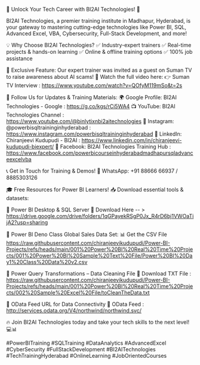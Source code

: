 🚀 Unlock Your Tech Career with BI2AI Technologies! 🎯

BI2AI Technologies, a premier training institute in Madhapur, Hyderabad, is your gateway to mastering cutting-edge technologies like Power BI, SQL, Advanced Excel, VBA, Cybersecurity, Full-Stack Development, and more!

💡 Why Choose BI2AI Technologies?
✅ Industry-expert trainers
✅ Real-time projects & hands-on learning
✅ Online & offline training options
✅ 100% job assistance

🔹 Exclusive Feature: Our expert trainer was invited as a guest on Suman TV to raise awareness about AI scams! 🎥 Watch the full video here:
👉 Suman TV Interview : https://www.youtube.com/watch?v=QOfyM119mSo&t=2s

📌 Follow Us for Updates & Training Materials:
🌍 Google Profile: BI2AI Technologies - Google : https://g.co/kgs/rCi5WA4
📺 YouTube: BI2AI Technologies Channel : https://www.youtube.com/@binlytixnbi2aitechnologies
📸 Instagram: @powerbisqltraininginhyderabad : https://www.instagram.com/powerbisqltraininginhyderabad
🔗 LinkedIn: Chiranjeevi Kudupudi - BI2AI : https://www.linkedin.com/in/chiranjeevi-kudupudi-biexpert/
📘 Facebook: BI2AI Technologies Training Hub : https://www.facebook.com/powerbicourseinhyderabadmadhapursqladvanceexcelvba

📞 Get in Touch for Training & Demos!
📲 WhatsApp: +91 88666 66937 / 8885303126

🎓 Free Resources for Power BI Learners!
📥 Download essential tools & datasets: 

🔹 Power BI Desktop & SQL Server
📂 Download Here -- >  https://drive.google.com/drive/folders/1qGPayekRSgP0Jx_R4rD6bj1VWOaTijA2?usp=sharing

🔹 Power BI Deno Class Global Sales Data Set:
📊 Get the CSV File https://raw.githubusercontent.com/chiranjeevikudupudi/Power-BI-Projects/refs/heads/main/001%20Power%20BI%20Real%20Time%20Projects/001%20Power%20BI%20Sample%20Text%20File/Power%20BI%20Day1%20Class%20Data%20v2.csv

🔹 Power Query Transformations – Data Cleaning File
📑 Download TXT File : https://raw.githubusercontent.com/chiranjeevikudupudi/Power-BI-Projects/refs/heads/main/001%20Power%20BI%20Real%20Time%20Projects/002%20Sample%20Excel%20File/toCleanTheData.txt

🔹 OData Feed URL for Data Connectivity
🔗 OData Feed : http://services.odata.org/V4/northwind/northwind.svc/


🔥 Join BI2AI Technologies today and take your tech skills to the next level! 💻📊

#PowerBITraining #SQLTraining #DataAnalytics #AdvancedExcel #CyberSecurity #FullStackDevelopment #BI2AITechnologies #TechTrainingHyderabad #OnlineLearning #JobOrientedCourses
